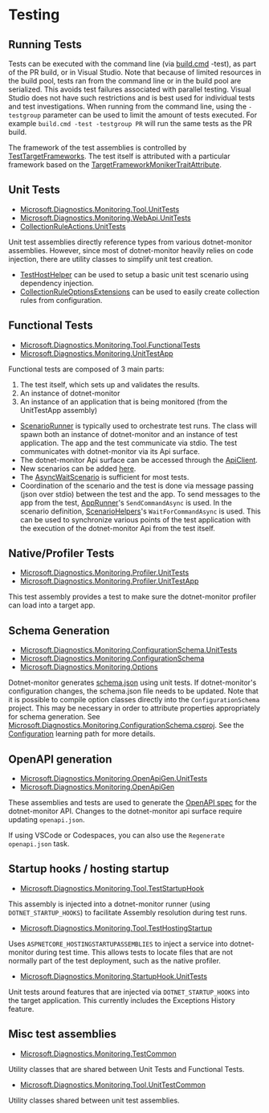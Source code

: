# Testing

## Running Tests

Tests can be executed with the command line (via [build.cmd](../../Build.cmd) -test), as part of the PR build, or in Visual Studio. Note that because of limited resources in the build pool, tests ran from the command line or in the build pool are serialized. This avoids test failures associated with parallel testing. Visual Studio does not have such restrictions and is best used for individual tests and test investigations. When running from the command line, using the `-testgroup` parameter can be used to limit the amount of tests executed. For example `build.cmd -test -testgroup PR` will run the same tests as the PR build.

The framework of the test assemblies is controlled by [TestTargetFrameworks](https://github.com/dotnet/dotnet-monitor/blob/de9b2ea7b9423029f655819447ff9a5c7e4e7f96/eng/Versions.props). The test itself is attributed with a particular framework based on the [TargetFrameworkMonikerTraitAttribute](https://github.com/dotnet/dotnet-monitor/blob/de9b2ea7b9423029f655819447ff9a5c7e4e7f96/src/Tests/Microsoft.Diagnostics.Monitoring.TestCommon/TargetFrameworkMonikerTraitAttribute.cs).

## Unit Tests

- [Microsoft.Diagnostics.Monitoring.Tool.UnitTests](https://github.com/dotnet/dotnet-monitor/blob/de9b2ea7b9423029f655819447ff9a5c7e4e7f96/src/Tests/Microsoft.Diagnostics.Monitoring.Tool.UnitTests)
- [Microsoft.Diagnostics.Monitoring.WebApi.UnitTests](https://github.com/dotnet/dotnet-monitor/blob/de9b2ea7b9423029f655819447ff9a5c7e4e7f96/src/Tests/Microsoft.Diagnostics.Monitoring.WebApi.UnitTests/)
- [CollectionRuleActions.UnitTests](https://github.com/dotnet/dotnet-monitor/blob/de9b2ea7b9423029f655819447ff9a5c7e4e7f96/src/Tests/CollectionRuleActions.UnitTests/)

Unit test assemblies directly reference types from various dotnet-monitor assemblies. However, since most of dotnet-monitor heavily relies on code injection, there are utility classes to simplify unit test creation.

- [TestHostHelper](https://github.com/dotnet/dotnet-monitor/blob/de9b2ea7b9423029f655819447ff9a5c7e4e7f96/src/Tests/Microsoft.Diagnostics.Monitoring.Tool.UnitTestCommon/TestHostHelper.cs) can be used to setup a basic unit test scenario using dependency injection.
- [CollectionRuleOptionsExtensions](https://github.com/dotnet/dotnet-monitor/blob/de9b2ea7b9423029f655819447ff9a5c7e4e7f96/src/Tests/Microsoft.Diagnostics.Monitoring.Tool.UnitTestCommon/Options/CollectionRuleOptionsExtensions.cs) can be used to easily create collection rules from configuration.

## Functional Tests

- [Microsoft.Diagnostics.Monitoring.Tool.FunctionalTests](https://github.com/dotnet/dotnet-monitor/blob/de9b2ea7b9423029f655819447ff9a5c7e4e7f96/src/Tests/Microsoft.Diagnostics.Monitoring.Tool.FunctionalTests)
- [Microsoft.Diagnostics.Monitoring.UnitTestApp](https://github.com/dotnet/dotnet-monitor/blob/de9b2ea7b9423029f655819447ff9a5c7e4e7f96/src/Tests/Microsoft.Diagnostics.Monitoring.UnitTestApp/)

Functional tests are composed of 3 main parts:
1. The test itself, which sets up and validates the results.
1. An instance of dotnet-monitor
1. An instance of an application that is being monitored (from the UnitTestApp assembly)

* [ScenarioRunner](https://github.com/dotnet/dotnet-monitor/blob/de9b2ea7b9423029f655819447ff9a5c7e4e7f96/src/Tests/Microsoft.Diagnostics.Monitoring.Tool.FunctionalTests/Runners/ScenarioRunner.cs) is typically used to orchestrate test runs. The class will spawn both an instance of dotnet-monitor and an instance of test application. The app and the test communicate via stdio. The test communicates with dotnet-monitor via its Api surface.
* The dotnet-monitor Api surface can be accessed through the [ApiClient](https://github.com/dotnet/dotnet-monitor/blob/de9b2ea7b9423029f655819447ff9a5c7e4e7f96/src/Tests/Microsoft.Diagnostics.Monitoring.Tool.FunctionalTests/HttpApi/ApiClient.cs).
* New scenarios can be added [here](https://github.com/dotnet/dotnet-monitor/blob/de9b2ea7b9423029f655819447ff9a5c7e4e7f96/src/Tests/Microsoft.Diagnostics.Monitoring.UnitTestApp/Scenarios/).
* The [AsyncWaitScenario](https://github.com/dotnet/dotnet-monitor/blob/de9b2ea7b9423029f655819447ff9a5c7e4e7f96/src/Tests/Microsoft.Diagnostics.Monitoring.UnitTestApp/Scenarios/AsyncWaitScenario.cs) is sufficient for most tests.
* Coordination of the scenario and the test is done via message passing (json over stdio) between the test and the app. To send messages to the app from the test, [AppRunner](https://github.com/dotnet/dotnet-monitor/blob/de9b2ea7b9423029f655819447ff9a5c7e4e7f96/src/Tests/Microsoft.Diagnostics.Monitoring.TestCommon/Runners/AppRunner.cs)'s `SendCommandAsync` is used. In the scenario definition, [ScenarioHelpers](https://github.com/dotnet/dotnet-monitor/blob/de9b2ea7b9423029f655819447ff9a5c7e4e7f96/src/Tests/Microsoft.Diagnostics.Monitoring.UnitTestApp/ScenarioHelpers.cs)'s `WaitForCommandAsync` is used. This can be used to synchronize various points of the test application with the execution of the dotnet-monitor Api from the test itself.

## Native/Profiler Tests

- [Microsoft.Diagnostics.Monitoring.Profiler.UnitTests](https://github.com/dotnet/dotnet-monitor/blob/de9b2ea7b9423029f655819447ff9a5c7e4e7f96/src/Tests/Microsoft.Diagnostics.Monitoring.Profiler.UnitTests/)
- [Microsoft.Diagnostics.Monitoring.Profiler.UnitTestApp](https://github.com/dotnet/dotnet-monitor/blob/de9b2ea7b9423029f655819447ff9a5c7e4e7f96/src/Tests/Microsoft.Diagnostics.Monitoring.Profiler.UnitTestApp/)

This test assembly provides a test to make sure the dotnet-monitor profiler can load into a target app.

## Schema Generation

- [Microsoft.Diagnostics.Monitoring.ConfigurationSchema.UnitTests](https://github.com/dotnet/dotnet-monitor/blob/de9b2ea7b9423029f655819447ff9a5c7e4e7f96/src/Tests/Microsoft.Diagnostics.Monitoring.ConfigurationSchema.UnitTests/)
- [Microsoft.Diagnostics.Monitoring.ConfigurationSchema](https://github.com/dotnet/dotnet-monitor/blob/de9b2ea7b9423029f655819447ff9a5c7e4e7f96/src/Tests/Microsoft.Diagnostics.Monitoring.ConfigurationSchema/)
- [Microsoft.Diagnostics.Monitoring.Options](https://github.com/dotnet/dotnet-monitor/blob/de9b2ea7b9423029f655819447ff9a5c7e4e7f96/src/Microsoft.Diagnostics.Monitoring.Options)

Dotnet-monitor generates [schema.json](https://github.com/dotnet/dotnet-monitor/blob/de9b2ea7b9423029f655819447ff9a5c7e4e7f96/documentation/schema.json) using unit tests. If dotnet-monitor's configuration changes, the schema.json file needs to be updated.
Note that it is possible to compile option classes directly into the `ConfigurationSchema` project. This may be necessary in order to attribute properties appropriately for schema generation. See [Microsoft.Diagnostics.Monitoring.ConfigurationSchema.csproj](https://github.com/dotnet/dotnet-monitor/blob/de9b2ea7b9423029f655819447ff9a5c7e4e7f96/src/Tests/Microsoft.Diagnostics.Monitoring.ConfigurationSchema/Microsoft.Diagnostics.Monitoring.ConfigurationSchema.csproj). See the [Configuration](./configuration.md#how-configuration-works) learning path for more details.

## OpenAPI generation

- [Microsoft.Diagnostics.Monitoring.OpenApiGen.UnitTests](https://github.com/dotnet/dotnet-monitor/blob/de9b2ea7b9423029f655819447ff9a5c7e4e7f96/src/Tests/Microsoft.Diagnostics.Monitoring.OpenApiGen.UnitTests/)
- [Microsoft.Diagnostics.Monitoring.OpenApiGen](https://github.com/dotnet/dotnet-monitor/blob/de9b2ea7b9423029f655819447ff9a5c7e4e7f96/src/Tests/Microsoft.Diagnostics.Monitoring.OpenApiGen/)

These assemblies and tests are used to generate the [OpenAPI spec](https://github.com/dotnet/dotnet-monitor/blob/de9b2ea7b9423029f655819447ff9a5c7e4e7f96/documentation/openapi.json) for the dotnet-monitor API. Changes to the dotnet-monitor api surface require updating `openapi.json`.

If using VSCode or Codespaces, you can also use the `Regenerate openapi.json` task.

## Startup hooks / hosting startup

- [Microsoft.Diagnostics.Monitoring.Tool.TestStartupHook](https://github.com/dotnet/dotnet-monitor/blob/de9b2ea7b9423029f655819447ff9a5c7e4e7f96/src/Tests/Microsoft.Diagnostics.Monitoring.Tool.TestStartupHook/)

This assembly is injected into a dotnet-monitor runner (using `DOTNET_STARTUP_HOOKS`) to facilitate Assembly resolution during test runs.

- [Microsoft.Diagnostics.Monitoring.Tool.TestHostingStartup](https://github.com/dotnet/dotnet-monitor/blob/de9b2ea7b9423029f655819447ff9a5c7e4e7f96/src/Tests/Microsoft.Diagnostics.Monitoring.Tool.TestHostingStartup/)

Uses `ASPNETCORE_HOSTINGSTARTUPASSEMBLIES` to inject a service into dotnet-monitor during test time. This allows tests to locate files that are not normally part of the test deployment,
such as the native profiler.

- [Microsoft.Diagnostics.Monitoring.StartupHook.UnitTests](https://github.com/dotnet/dotnet-monitor/blob/de9b2ea7b9423029f655819447ff9a5c7e4e7f96/src/Tests/Microsoft.Diagnostics.Monitoring.StartupHook.UnitTests/)

Unit tests around features that are injected via `DOTNET_STARTUP_HOOKS` into the target application. This currently includes the Exceptions History feature.

## Misc test assemblies

- [Microsoft.Diagnostics.Monitoring.TestCommon](https://github.com/dotnet/dotnet-monitor/blob/de9b2ea7b9423029f655819447ff9a5c7e4e7f96/src/Tests/Microsoft.Diagnostics.Monitoring.TestCommon/)

Utility classes that are shared between Unit Tests and Functional Tests.

- [Microsoft.Diagnostics.Monitoring.Tool.UnitTestCommon](https://github.com/dotnet/dotnet-monitor/blob/de9b2ea7b9423029f655819447ff9a5c7e4e7f96/src/Tests/Microsoft.Diagnostics.Monitoring.Tool.UnitTestCommon/)

Utility classes shared between unit test assemblies.
